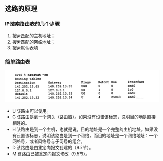 ## 选路的原理

### IP搜索路由表的几个步骤
1. 搜索匹配的主机地址；
2. 搜索匹配的网络地址；
3. 搜索默认表项

### 简单路由表
![](../assets/tcpip10.png)
- U 该路由可以使用。
- G 该路由是到一个网关（路由器）。如果没有设置该标志，说明目的地是直接相连的。
- H 该路由是到一个主机，也就是说，目的地址是一个完整的主机地址。如果没有设置该标志，说明该路由是到一个网络，而目的地址是一个网络地址：一个网络号，或者网络号与子网号的组合。
- D 该路由是由重定向报文创建的（9.5节）。
- M 该路由已被重定向报文修改（9.5节）。